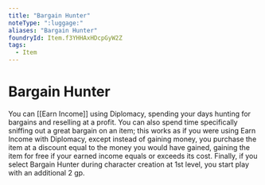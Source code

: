 ```yaml
---
title: "Bargain Hunter"
noteType: ":luggage:"
aliases: "Bargain Hunter"
foundryId: Item.f3YHHAxHDcpGyW2Z
tags:
  - Item
---
```


# Bargain Hunter

You can [[Earn Income]] using Diplomacy, spending your days hunting for bargains and reselling at a profit. You can also spend time specifically sniffing out a great bargain on an item; this works as if you were using Earn Income with Diplomacy, except instead of gaining money, you purchase the item at a discount equal to the money you would have gained, gaining the item for free if your earned income equals or exceeds its cost. Finally, if you select Bargain Hunter during character creation at 1st level, you start play with an additional 2 gp.
